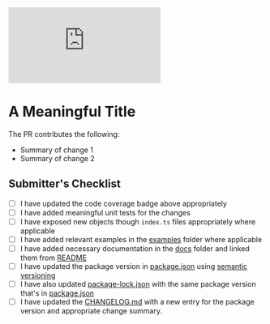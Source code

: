<!-- TODO: Please update ## to your pull request number in the Coverage Badge -->

![Coverage Badge](https://img.shields.io/endpoint?url=https://gist.githubusercontent.com/crupakheti/d551fd551fb6cb3687e1e775e627e039/raw/pattern-lib__pull_##.json)

# A Meaningful Title

The PR contributes the following:

- Summary of change 1
- Summary of change 2

## Submitter's Checklist

- [ ] I have updated the code coverage badge above appropriately
- [ ] I have added meaningful unit tests for the changes
- [ ] I have exposed new objects though `index.ts` files appropriately where applicable
- [ ] I have added relevant examples in the [examples](examples) folder where applicable
- [ ] I have added necessary documentation in the [docs](docs) folder and linked them from [README](README.md)
- [ ] I have updated the package version in [package.json](package.json) using [semantic versioning](https://semver.org/)
- [ ] I have also updated [package-lock.json](package-lock.json) with the same package version that's in [package.json](package.json)
- [ ] I have updated the [CHANGELOG.md](CHANGELOG.md) with a new entry for the package version and appropriate change summary.
